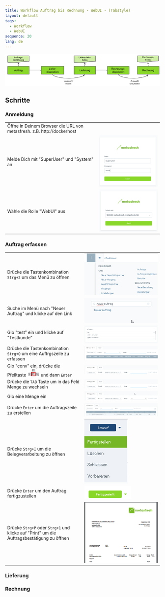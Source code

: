 ```yaml
---
title: Workflow Auftrag bis Rechnung - WebUI - (Tabstyle)
layout: default
tags:
  - Workflow
  - WebUI
sequence: 20
lang: de
---
```


![IMG](../images/de_auftrag_bis_rechnung.png)


## Schritte

### Anmeldung

|      |      |
| ------------- | ------------- |
| Öffne in Deinem Browser die URL von metasfresh. z.B. http://dockerhost           |     |
|Melde Dich mit "SuperUser" und "System" an| ![](assets/Workflow_Auftrag_Bis_Rechnung_WebUI-685e9.png)
|Wähle die Rolle "WebUI" aus|![](assets/Workflow_Auftrag_Bis_Rechnung_WebUI-b7593.png)

### Auftrag erfassen

|      |      |
| ------------- | ------------- |
|Drücke die Tastenkombination `Strg+2` um das Menü zu öffnen|![](assets/Workflow_Auftrag_Bis_Rechnung_WebUI-19ab1.png)
|Suche im Menü nach "Neuer Auftrag" und klicke auf den Link|![](assets/Workflow_Auftrag_Bis_Rechnung_WebUI-d9abb.png)
|Gib "test" ein und klicke auf "Testkunde"| ![](assets/Workflow_Auftrag_Bis_Rechnung_WebUI-e8470.png)
|Drücke die Tastenkombination `Strg+Q` um eine Auftrgszeile zu erfassen|![](assets/Workflow_Auftrag_Bis_Rechnung_WebUI-07bd4.png)
|Gib "conv" ein, drücke die Pfeiltaste ![](assets/Workflow_Auftrag_Bis_Rechnung_WebUI-73797.png) und dann `Enter`| ![](assets/Workflow_Auftrag_Bis_Rechnung_WebUI-30d23.png)
|Drücke die `TAB` Taste um in das Feld Menge zu wechseln |![](assets/Workflow_Auftrag_Bis_Rechnung_WebUI-30d23.png)
|Gib eine Menge ein|![](assets/Workflow_Auftrag_Bis_Rechnung_WebUI-85c68.png)
|Drücke `Enter` um die Auftragszeile zu erstellen | ![](assets/Workflow_Auftrag_Bis_Rechnung_WebUI-f0a73.png)
|Drücke `Strg+I` um die Belegverarbeitung zu öffnen |![](assets/Workflow_Auftrag_Bis_Rechnung_WebUI-c1fd7.png)
|Drücke `Enter` um den Auftrag fertigzustellen |![](assets/Workflow_Auftrag_Bis_Rechnung_WebUI-22030.png)
|Drücke `Strg+P` oder `Strg+1` und klicke auf "Print" um die Auftragsbestätigung zu öffnen |![](assets/Workflow_Auftrag_Bis_Rechnung_WebUI-714ed.png)

### Lieferung

### Rechnung
